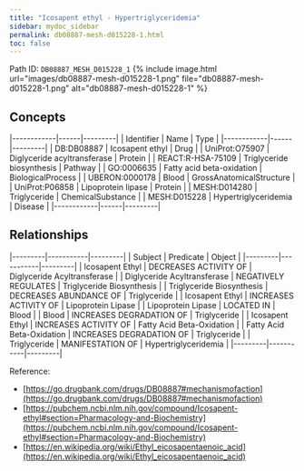 ```yaml
---
title: "Icosapent ethyl - Hypertriglyceridemia"
sidebar: mydoc_sidebar
permalink: db08887-mesh-d015228-1.html
toc: false 
---
```



Path ID: `DB08887_MESH_D015228_1`
{% include image.html url="images/db08887-mesh-d015228-1.png" file="db08887-mesh-d015228-1.png" alt="db08887-mesh-d015228-1" %}

## Concepts

|------------|------|---------|
| Identifier | Name | Type    |
|------------|------|---------|
| DB:DB08887 | Icosapent ethyl | Drug |
| UniProt:O75907 | Diglyceride acyltransferase | Protein |
| REACT:R-HSA-75109 | Triglyceride biosynthesis | Pathway |
| GO:0006635 | Fatty acid beta-oxidation | BiologicalProcess |
| UBERON:0000178 | Blood | GrossAnatomicalStructure |
| UniProt:P06858 | Lipoprotein lipase | Protein |
| MESH:D014280 | Triglyceride | ChemicalSubstance |
| MESH:D015228 | Hypertriglyceridemia | Disease |
|------------|------|---------|

## Relationships

|---------|-----------|---------|
| Subject | Predicate | Object  |
|---------|-----------|---------|
| Icosapent Ethyl | DECREASES ACTIVITY OF | Diglyceride Acyltransferase |
| Diglyceride Acyltransferase | NEGATIVELY REGULATES | Triglyceride Biosynthesis |
| Triglyceride Biosynthesis | DECREASES ABUNDANCE OF | Triglyceride |
| Icosapent Ethyl | INCREASES ACTIVITY OF | Lipoprotein Lipase |
| Lipoprotein Lipase | LOCATED IN | Blood |
| Blood | INCREASES DEGRADATION OF | Triglyceride |
| Icosapent Ethyl | INCREASES ACTIVITY OF | Fatty Acid Beta-Oxidation |
| Fatty Acid Beta-Oxidation | INCREASES DEGRADATION OF | Triglyceride |
| Triglyceride | MANIFESTATION OF | Hypertriglyceridemia |
|---------|-----------|---------|

Reference: 
  - [https://go.drugbank.com/drugs/DB08887#mechanismofaction](https://go.drugbank.com/drugs/DB08887#mechanismofaction)
  - [https://pubchem.ncbi.nlm.nih.gov/compound/Icosapent-ethyl#section=Pharmacology-and-Biochemistry](https://pubchem.ncbi.nlm.nih.gov/compound/Icosapent-ethyl#section=Pharmacology-and-Biochemistry)
  - [https://en.wikipedia.org/wiki/Ethyl_eicosapentaenoic_acid](https://en.wikipedia.org/wiki/Ethyl_eicosapentaenoic_acid)
